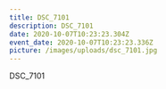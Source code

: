 ```yaml
---
title: DSC_7101
description: DSC_7101
date: 2020-10-07T10:23:23.304Z
event_date: 2020-10-07T10:23:23.336Z
picture: /images/uploads/dsc_7101.jpg
---
```

DSC_7101